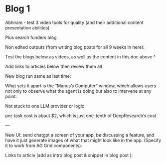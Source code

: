 # Blog 1

Abhiram - test 3 video tools for quality (and their additional content presentation abilities)

Plus search funders blog

Non edited outputs (from writing blog posts for all 9 weeks in here):

Test the blogs below as videos, as well as the content in this doc above ^

Add links to articles below then review them all

New blog run same as last time:

What sets it apart is the “Manus’s Computer” window, which allows users not only to observe what the agent is doing but also to intervene at any point.

Not stuck to one LLM provider or logic

per-task cost is about $2, which is just one-tenth of DeepResearch’s cost

—

New UI: send chatgpt a screen of your app, be discussing a feature, and have it just generate images of what that might look like in the app. (Specify it to work from AG Grid components).

Links to article (add as intro blog post & snippet in blog post ):